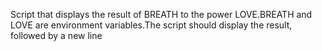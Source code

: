 Script that displays the result of BREATH to the power LOVE.BREATH and LOVE are environment variables.The script should display the result, followed by a new line
